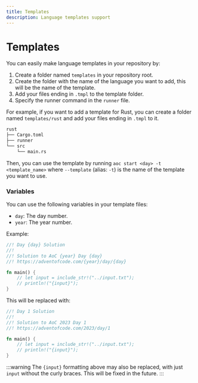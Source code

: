 ```yaml
---
title: Templates
description: Language templates support
---
```


# Templates <Badge text="experimental" type="warning"/>

You can easily make language templates in your repository by:

1. Create a folder named `templates` in your repository root.
2. Create the folder with the name of the language you want to add, this will be the name of the template.
3. Add your files ending in `.tmpl` to the template folder.
4. Specify the runner command in the `runner` file.

For example, if you want to add a template for Rust, you can create a folder named `templates/rust` and add your files ending in `.tmpl` to it.

```sh
rust
├── Cargo.toml
├── runner
└── src
    └── main.rs
```

Then, you can use the template by running `aoc start <day> -t <template_name>` where `--template` (alias: `-t`) is the name of the template you want to use.

### Variables

You can use the following variables in your template files:

- `day`: The day number.
- `year`: The year number.

Example:

```rust
//! Day {day} Solution
//!
//! Solution to AoC {year} Day {day}
//! https://adventofcode.com/{year}/day/{day}

fn main() {
    // let input = include_str!("../input.txt");
    // println!("{input}");
}
```

This will be replaced with:

```rust
//! Day 1 Solution
//!
//! Solution to AoC 2023 Day 1
//! https://adventofcode.com/2023/day/1

fn main() {
    // let input = include_str!("../input.txt");
    // println!("{input}");
}
```

:::warning
The `{input}` formatting above may also be replaced, with just `input` without the curly braces.
This will be fixed in the future.
:::
